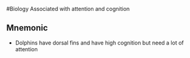 #Biology 
Associated with attention and cognition
## Mnemonic
* Dolphins have dorsal fins and have high cognition but need a lot of attention